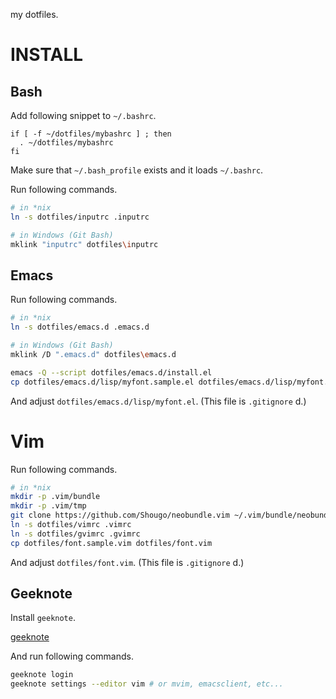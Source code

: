 my dotfiles.

# INSTALL

## Bash

Add following snippet to `~/.bashrc`.

```bash:~/.bashrc
if [ -f ~/dotfiles/mybashrc ] ; then
  . ~/dotfiles/mybashrc
fi
```

Make sure that `~/.bash_profile` exists and it loads `~/.bashrc`.

Run following commands.

```bash
# in *nix
ln -s dotfiles/inputrc .inputrc

# in Windows (Git Bash)
mklink "inputrc" dotfiles\inputrc
```

## Emacs

Run following commands.

```bash
# in *nix
ln -s dotfiles/emacs.d .emacs.d

# in Windows (Git Bash)
mklink /D ".emacs.d" dotfiles\emacs.d
```

```bash
emacs -Q --script dotfiles/emacs.d/install.el
cp dotfiles/emacs.d/lisp/myfont.sample.el dotfiles/emacs.d/lisp/myfont.el
```

And adjust `dotfiles/emacs.d/lisp/myfont.el`. (This file is `.gitignore` d.)

# Vim

Run following commands.

```bash
# in *nix
mkdir -p .vim/bundle
mkdir -p .vim/tmp
git clone https://github.com/Shougo/neobundle.vim ~/.vim/bundle/neobundle.vim
ln -s dotfiles/vimrc .vimrc
ln -s dotfiles/gvimrc .gvimrc
cp dotfiles/font.sample.vim dotfiles/font.vim
```

And adjust `dotfiles/font.vim`. (This file is `.gitignore` d.)

## Geeknote

Install `geeknote`.

[geeknote](http://www.geeknote.me/)

And run following commands.

```bash
geeknote login
geeknote settings --editor vim # or mvim, emacsclient, etc...
```
